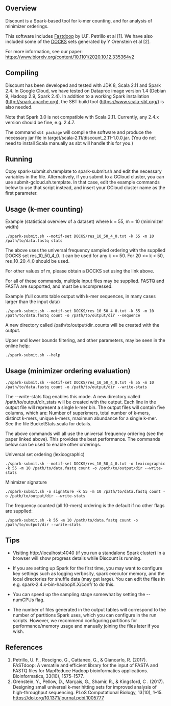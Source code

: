 ## Overview

Discount is a Spark-based tool for k-mer counting, and for analysis of minimizer orderings.

This software includes [Fastdoop](https://github.com/umbfer/fastdoop) by U.F. Petrillo et al [1].
We have also included some of the [DOCKS](http://acgt.cs.tau.ac.il/docks/) sets generated by Y Orenstein et al [2].
 
 For more information, see our paper: https://www.biorxiv.org/content/10.1101/2020.10.12.335364v2
 
## Compiling

Discount has been developed and tested with JDK 8, Scala 2.11 and Spark 2.4.
In Google Cloud, we have tested on Dataproc image version 1.4 (Debian 9, Hadoop 2.9, Spark 2.4).
In addition to a working Spark installation (http://spark.apache.org), 
the SBT build tool (https://www.scala-sbt.org/) is also needed.

Note that Spark 3.0 is not compatible with Scala 2.11. Currently, any 2.4.x version should be fine, e.g. 2.4.7. 

The command `sbt package` will compile the software and produce the necessary jar file in 
target/scala-2.11/discount_2.11-1.0.0.jar. (You do not need to install Scala manually as sbt will handle this for you.)

## Running

Copy spark-submit.sh.template to spark-submit.sh and edit the necessary variables in the file.
Alternatively, if you submit to a GCloud cluster, you can use submit-gcloud.sh.template. In that case,
edit the example commands below to use that script instead, and insert your GCloud cluster name as the first parameter.

## Usage (k-mer counting)

Example (statistical overview of a dataset) where k = 55, m = 10 (minimizer width)
 
`
./spark-submit.sh --motif-set DOCKS/res_10_50_4_0.txt -k 55 -m 10 /path/to/data.fastq stats
`

The above uses the universal frequency sampled ordering with the supplied DOCKS set res_10_50_4_0. It can be used for any k >= 50. For 20 <= k < 50, res_10_20_4_0 should be used. 

For other values of m, please obtain a DOCKS set using the link above.

For all of these commands, multiple input files may be supplied. FASTQ and FASTA are supported, and must be uncompressed.


Example (full counts table output with k-mer sequences, in many cases larger than the input data)

`
./spark-submit.sh --motif-set DOCKS/res_10_50_4_0.txt -k 55 -m 10 /path/to/data.fastq count -o /path/to/output/dir --sequence
`

A new directory called /path/to/output/dir_counts will be created with the output.

Upper and lower bounds filtering, and other parameters, may be seen in the online help:

`
./spark-submit.sh --help
`

## Usage (minimizer ordering evaluation)

`
./spark-submit.sh --motif-set DOCKS/res_10_50_4_0.txt -k 55 -m 10 /path/to/data.fastq count -o /path/to/output/dir --write-stats
`

The --write-stats flag enables this mode. A new directory called /path/to/output/dir_stats will be created with the output.
Each line in the output file will represent a single k-mer bin. The output files will contain five columns, which are:
Number of superkmers, total number of k-mers, distinct k-mers, unique k-mers, maximum abundance for a single k-mer.
See the file BucketStats.scala for details.

The above commands will all use the universal frequency ordering (see the paper linked above).
This provides the best performance. The commands below can be used to enable other orderings.

Universal set ordering (lexicographic)

`
./spark-submit.sh --motif-set DOCKS/res_10_50_4_0.txt -o lexicographic -k 55 -m 10 /path/to/data.fastq count -o /path/to/output/dir --write-stats
`

Minimizer signature

`
./spark-submit.sh -o signature -k 55 -m 10 /path/to/data.fastq count -o /path/to/output/dir --write-stats
`

The frequency counted (all 10-mers) ordering is the default if no other flags are supplied:

`
./spark-submit.sh -k 55 -m 10 /path/to/data.fastq count -o /path/to/output/dir --write-stats
`

## Tips
* Visiting http://localhost:4040 (if you run a standalone Spark cluster) in a browser will show progress details while Discount is running.

* If you are setting up Spark for the first time, you may want to configure key settings such as logging verbosity,
spark executor memory, and the local directories for shuffle data (may get large).
You can edit the files in e.g. spark-2.4.x-bin-hadoopX.X/conf/ to do this.

* You can speed up the sampling stage somewhat by setting the --numCPUs flag.

* The number of files generated in the output tables will correspond to the number of partitions Spark uses, which you can configure in the run scripts.
However, we recommend configuring partitions for performance/memory usage and manually joining the files later if you wish.

## References

1. Petrillo, U. F., Roscigno, G., Cattaneo, G., & Giancarlo, R. (2017). FASTdoop: A versatile and efficient library for the input of FASTA and FASTQ files for MapReduce Hadoop bioinformatics applications. Bioinformatics, 33(10), 1575–1577.
2. Orenstein, Y., Pellow, D., Marçais, G., Shamir, R., & Kingsford, C . (2017). Designing small universal k-mer hitting sets for improved analysis of high-throughput sequencing. PLoS Computational Biology, 13(10), 1–15. https://doi.org/10.1371/journal.pcbi.1005777
